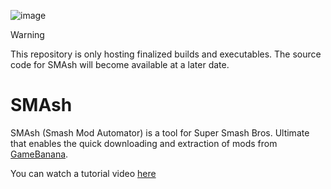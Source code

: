 ![image](https://github.com/Gapva/SMAsh/assets/90116898/80c28c7a-75a6-4298-b54d-fd25eaec1da5)

>[!WARNING]
>This repository is only hosting finalized builds and executables.
>The source code for SMAsh will become available at a later date.

# SMAsh
SMAsh (Smash Mod Automator) is a tool for Super Smash Bros. Ultimate that enables the quick downloading and extraction of mods from [GameBanana](https://gamebanana.com/games/6498).

You can watch a tutorial video [here](https://youtu.be/8icbrwXaVew)
